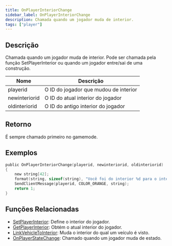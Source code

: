 ```yaml
---
title: OnPlayerInteriorChange
sidebar_label: OnPlayerInteriorChange
description: Chamada quando um jogador muda de interior.
tags: ["player"]
---
```


## Descrição

Chamada quando um jogador muda de interior. Pode ser chamada pela função SetPlayerInterior ou quando um jogador entre/sai de uma construção.

| Nome          | Descrição                             |
| ------------- | ------------------------------------- |
| playerid      | O ID do jogador que mudou de interior |
| newinteriorid | O ID do atual interior do jogador     |
| oldinteriorid | O ID do antigo interior do jogador    |

## Retorno

É sempre chamado primeiro no gamemode.

## Exemplos

```c
public OnPlayerInteriorChange(playerid, newinteriorid, oldinteriorid)
{
    new string[42];
    format(string, sizeof(string), "Você foi do interior %d para o interior %d!", oldinteriorid, newinteriorid);
    SendClientMessage(playerid, COLOR_ORANGE, string);
    return 1;
}
```

## Funções Relacionadas

- [SetPlayerInterior](../functions/SetPlayerInterior.md): Define o interior do jogador.
- [GetPlayerInterior](../functions/GetPlayerInterior.md): Obtém o atual interior do jogador.
- [LinkVehicleToInterior](../functions/LinkVehicleToInterior.md): Muda o interior do qual um veículo é visto.
- [OnPlayerStateChange](OnPlayerStateChange.md): Chamado quando um jogador muda de estado.
